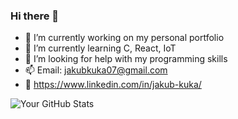 ### Hi there 👋

- 🔭 I’m currently working on my personal portfolio
- 🌱 I’m currently learning C, React, IoT
- 🤔 I’m looking for help with my programming skills 
- 📫 Email: jakubkuka07@gmail.com
- 👀 https://www.linkedin.com/in/jakub-kuka/

![Your GitHub Stats](https://github-readme-stats.vercel.app/api?username=kubista9&show_icons=true)
